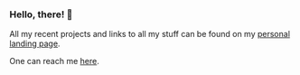 ### Hello, there! 👋

All my recent projects and links to all my stuff can be found on my [personal landing page](https://wilsandbrink.com).

One can reach me [here](mailto:me@wilsandbrink.com).
